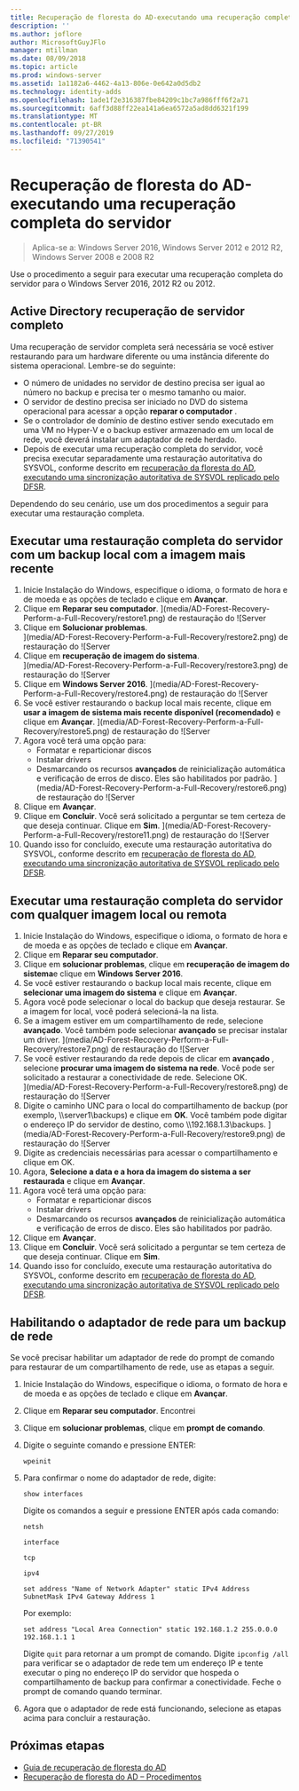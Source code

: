 ```yaml
---
title: Recuperação de floresta do AD-executando uma recuperação completa do servidor
description: ''
ms.author: joflore
author: MicrosoftGuyJFlo
manager: mtillman
ms.date: 08/09/2018
ms.topic: article
ms.prod: windows-server
ms.assetid: 1a1182a6-4462-4a13-806e-0e642a0d5db2
ms.technology: identity-adds
ms.openlocfilehash: 1ade1f2e316387fbe84209c1bc7a986fff6f2a71
ms.sourcegitcommit: 6aff3d88ff22ea141a6ea6572a5ad8dd6321f199
ms.translationtype: MT
ms.contentlocale: pt-BR
ms.lasthandoff: 09/27/2019
ms.locfileid: "71390541"
---
```

# <a name="ad-forest-recovery---performing-a-full-server-recovery"></a>Recuperação de floresta do AD-executando uma recuperação completa do servidor 

>Aplica-se a: Windows Server 2016, Windows Server 2012 e 2012 R2, Windows Server 2008 e 2008 R2

Use o procedimento a seguir para executar uma recuperação completa do servidor para o Windows Server 2016, 2012 R2 ou 2012. 

## <a name="active-directory-full-server-recovery"></a>Active Directory recuperação de servidor completo

Uma recuperação de servidor completa será necessária se você estiver restaurando para um hardware diferente ou uma instância diferente do sistema operacional. Lembre-se do seguinte:

- O número de unidades no servidor de destino precisa ser igual ao número no backup e precisa ter o mesmo tamanho ou maior.
- O servidor de destino precisa ser iniciado no DVD do sistema operacional para acessar a opção **reparar o computador** . 
- Se o controlador de domínio de destino estiver sendo executado em uma VM no Hyper-V e o backup estiver armazenado em um local de rede, você deverá instalar um adaptador de rede herdado. 
- Depois de executar uma recuperação completa do servidor, você precisa executar separadamente uma restauração autoritativa do SYSVOL, conforme descrito em [recuperação da floresta do AD, executando uma sincronização autoritativa de SYSVOL replicado pelo DFSR](AD-Forest-Recovery-Authoritative-Recovery-SYSVOL.md).

Dependendo do seu cenário, use um dos procedimentos a seguir para executar uma restauração completa. 
  
## <a name="perform-a-full-server-restore-with-a-local-backup-with-the-latest-image"></a>Executar uma restauração completa do servidor com um backup local com a imagem mais recente
  
1. Inicie Instalação do Windows, especifique o idioma, o formato de hora e de moeda e as opções de teclado e clique em **Avançar**. 
2. Clique em **Reparar seu computador**.
   ](media/AD-Forest-Recovery-Perform-a-Full-Recovery/restore1.png) de restauração do ![Server
3. Clique em **Solucionar problemas**.</br>
   ](media/AD-Forest-Recovery-Perform-a-Full-Recovery/restore2.png) de restauração do ![Server
4. Clique em **recuperação de imagem do sistema**.</br>
   ](media/AD-Forest-Recovery-Perform-a-Full-Recovery/restore3.png) de restauração do ![Server
5. Clique em **Windows Server 2016**. 
   ](media/AD-Forest-Recovery-Perform-a-Full-Recovery/restore4.png) de restauração do ![Server
6. Se você estiver restaurando o backup local mais recente, clique em **usar a imagem de sistema mais recente disponível (recomendado)** e clique em **Avançar**.
   ](media/AD-Forest-Recovery-Perform-a-Full-Recovery/restore5.png) de restauração do ![Server
7. Agora você terá uma opção para:
   -  Formatar e reparticionar discos
   -  Instalar drivers
   -  Desmarcando os recursos **avançados** de reinicialização automática e verificação de erros de disco. Eles são habilitados por padrão.
   ](media/AD-Forest-Recovery-Perform-a-Full-Recovery/restore6.png) de restauração do ![Server
8. Clique em **Avançar**.
9. Clique em **Concluir**. Você será solicitado a perguntar se tem certeza de que deseja continuar. Clique em **Sim**. 
   ](media/AD-Forest-Recovery-Perform-a-Full-Recovery/restore11.png) de restauração do ![Server 
10. Quando isso for concluído, execute uma restauração autoritativa do SYSVOL, conforme descrito em [recuperação de floresta do AD, executando uma sincronização autoritativa de SYSVOL replicado pelo DFSR](AD-Forest-Recovery-Authoritative-Recovery-SYSVOL.md).

## <a name="perform-a-full-server-restore-with-any-image-local-or-remote"></a>Executar uma restauração completa do servidor com qualquer imagem local ou remota

1. Inicie Instalação do Windows, especifique o idioma, o formato de hora e de moeda e as opções de teclado e clique em **Avançar**. 
2. Clique em **Reparar seu computador**.</br>
3. Clique em **solucionar problemas**, clique em **recuperação de imagem do sistema**e clique em **Windows Server 2016**. 
4. Se você estiver restaurando o backup local mais recente, clique em **selecionar uma imagem do sistema** e clique em **Avançar**.
5. Agora você pode selecionar o local do backup que deseja restaurar. Se a imagem for local, você poderá selecioná-la na lista. 
6. Se a imagem estiver em um compartilhamento de rede, selecione **avançado**. Você também pode selecionar **avançado** se precisar instalar um driver.
   ](media/AD-Forest-Recovery-Perform-a-Full-Recovery/restore7.png) de restauração do ![Server
7. Se você estiver restaurando da rede depois de clicar em **avançado** , selecione **procurar uma imagem do sistema na rede**. Você pode ser solicitado a restaurar a conectividade de rede. Selecione OK. </br>
   ](media/AD-Forest-Recovery-Perform-a-Full-Recovery/restore8.png) de restauração do ![Server
8. Digite o caminho UNC para o local do compartilhamento de backup (por exemplo, \\\server1\backups) e clique em **OK**. Você também pode digitar o endereço IP do servidor de destino, como \\\192.168.1.3\backups. 
   ](media/AD-Forest-Recovery-Perform-a-Full-Recovery/restore9.png) de restauração do ![Server
9. Digite as credenciais necessárias para acessar o compartilhamento e clique em OK. 
10. Agora, **Selecione a data e a hora da imagem do sistema a ser restaurada** e clique em **Avançar**.
11. Agora você terá uma opção para:
    - Formatar e reparticionar discos
    - Instalar drivers
    - Desmarcando os recursos **avançados** de reinicialização automática e verificação de erros de disco. Eles são habilitados por padrão.
12. Clique em **Avançar**.
13. Clique em **Concluir**. Você será solicitado a perguntar se tem certeza de que deseja continuar. Clique em **Sim**.  
14. Quando isso for concluído, execute uma restauração autoritativa do SYSVOL, conforme descrito em [recuperação de floresta do AD, executando uma sincronização autoritativa de SYSVOL replicado pelo DFSR](AD-Forest-Recovery-Authoritative-Recovery-SYSVOL.md).

## <a name="enabling-the-network-adapter-for-a-network-backup"></a>Habilitando o adaptador de rede para um backup de rede

Se você precisar habilitar um adaptador de rede do prompt de comando para restaurar de um compartilhamento de rede, use as etapas a seguir.

1. Inicie Instalação do Windows, especifique o idioma, o formato de hora e de moeda e as opções de teclado e clique em **Avançar**. 
2. Clique em **Reparar seu computador**. Encontrei
3. Clique em **solucionar problemas**, clique em **prompt de comando**. 
4. Digite o seguinte comando e pressione ENTER:  

   ```  
   wpeinit  
   ```

5. Para confirmar o nome do adaptador de rede, digite:  

   ```  
   show interfaces  
   ```  

   Digite os comandos a seguir e pressione ENTER após cada comando:  

   ```  
   netsh  
   ```  

   ```  
   interface  
   ```  
  
   ```  
   tcp  
   ```  

   ```  
   ipv4  
   ```  
  
   ```  
   set address "Name of Network Adapter" static IPv4 Address SubnetMask IPv4 Gateway Address 1  
   ```  

   Por exemplo:  
  
   ```  
   set address "Local Area Connection" static 192.168.1.2 255.0.0.0 192.168.1.1 1  
   ```  

   Digite `quit` para retornar a um prompt de comando. Digite `ipconfig /all` para verificar se o adaptador de rede tem um endereço IP e tente executar o ping no endereço IP do servidor que hospeda o compartilhamento de backup para confirmar a conectividade. Feche o prompt de comando quando terminar. 

6. Agora que o adaptador de rede está funcionando, selecione as etapas acima para concluir a restauração.

## <a name="next-steps"></a>Próximas etapas

- [Guia de recuperação de floresta do AD](AD-Forest-Recovery-Guide.md)
- [Recuperação de floresta do AD – Procedimentos](AD-Forest-Recovery-Procedures.md)
